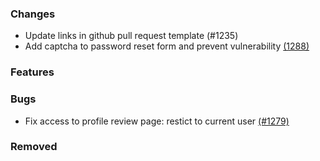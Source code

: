 ### Changes
- Update links in github pull request template (#1235)
- Add captcha to password reset form and prevent vulnerability [(1288)](https://github.com/OpenEnergyPlatform/oeplatform/pull/1288)

### Features

### Bugs
- Fix access to profile review page: restict to current user [(#1279)](https://github.com/OpenEnergyPlatform/oeplatform/pull/1279)

### Removed

